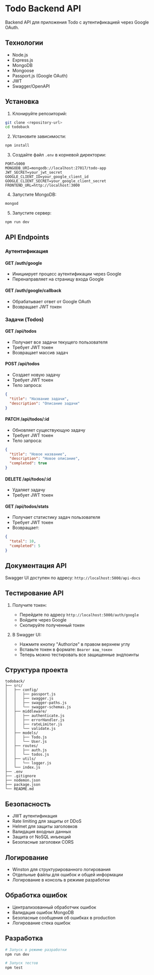  # Todo Backend API

Backend API для приложения Todo с аутентификацией через Google OAuth.

## Технологии

- Node.js
- Express.js
- MongoDB
- Mongoose
- Passport.js (Google OAuth)
- JWT
- Swagger/OpenAPI

## Установка

1. Клонируйте репозиторий:
```bash
git clone <repository-url>
cd todoback
```

2. Установите зависимости:
```bash
npm install
```

3. Создайте файл `.env` в корневой директории:
```env
PORT=5000
MONGODB_URI=mongodb://localhost:27017/todo-app
JWT_SECRET=your_jwt_secret
GOOGLE_CLIENT_ID=your_google_client_id
GOOGLE_CLIENT_SECRET=your_google_client_secret
FRONTEND_URL=http://localhost:3000
```

4. Запустите MongoDB:
```bash
mongod
```

5. Запустите сервер:
```bash
npm run dev
```

## API Endpoints

### Аутентификация

#### GET /auth/google
- Инициирует процесс аутентификации через Google
- Перенаправляет на страницу входа Google

#### GET /auth/google/callback
- Обрабатывает ответ от Google OAuth
- Возвращает JWT токен

### Задачи (Todos)

#### GET /api/todos
- Получает все задачи текущего пользователя
- Требует JWT токен
- Возвращает массив задач

#### POST /api/todos
- Создает новую задачу
- Требует JWT токен
- Тело запроса:
```json
{
  "title": "Название задачи",
  "description": "Описание задачи"
}
```

#### PATCH /api/todos/:id
- Обновляет существующую задачу
- Требует JWT токен
- Тело запроса:
```json
{
  "title": "Новое название",
  "description": "Новое описание",
  "completed": true
}
```

#### DELETE /api/todos/:id
- Удаляет задачу
- Требует JWT токен

#### GET /api/todos/stats
- Получает статистику задач пользователя
- Требует JWT токен
- Возвращает:
```json
{
  "total": 10,
  "completed": 5
}
```

## Документация API

Swagger UI доступен по адресу: `http://localhost:5000/api-docs`

## Тестирование API

1. Получите токен:
   - Перейдите по адресу `http://localhost:5000/auth/google`
   - Войдите через Google
   - Скопируйте полученный токен

2. В Swagger UI:
   - Нажмите кнопку "Authorize" в правом верхнем углу
   - Вставьте токен в формате: `Bearer ваш_токен`
   - Теперь можно тестировать все защищенные эндпоинты

## Структура проекта

```
todoback/
├── src/
│   ├── config/
│   │   ├── passport.js
│   │   ├── swagger.js
│   │   ├── swagger-paths.js
│   │   └── swagger-schemas.js
│   ├── middleware/
│   │   ├── authenticate.js
│   │   ├── errorHandler.js
│   │   ├── rateLimiter.js
│   │   └── validate.js
│   ├── models/
│   │   ├── Todo.js
│   │   └── User.js
│   ├── routes/
│   │   ├── auth.js
│   │   └── todos.js
│   ├── utils/
│   │   └── logger.js
│   └── index.js
├── .env
├── .gitignore
├── nodemon.json
├── package.json
└── README.md
```

## Безопасность

- JWT аутентификация
- Rate limiting для защиты от DDoS
- Helmet для защиты заголовков
- Валидация входных данных
- Защита от NoSQL инъекций
- Безопасные заголовки CORS

## Логирование

- Winston для структурированного логирования
- Отдельные файлы для ошибок и общей информации
- Логирование в консоль в режиме разработки

## Обработка ошибок

- Централизованный обработчик ошибок
- Валидация ошибок MongoDB
- Безопасные сообщения об ошибках в production
- Логирование стека ошибок

## Разработка

```bash
# Запуск в режиме разработки
npm run dev

# Запуск тестов
npm test
```

